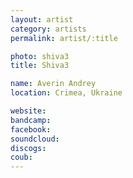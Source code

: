 ```yaml
---
layout: artist
category: artists
permalink: artist/:title

photo: shiva3
title: Shiva3

name: Averin Andrey
location: Crimea, Ukraine

website: 
bandcamp: 
facebook: 
soundcloud: 
discogs: 
coub: 
---
```

